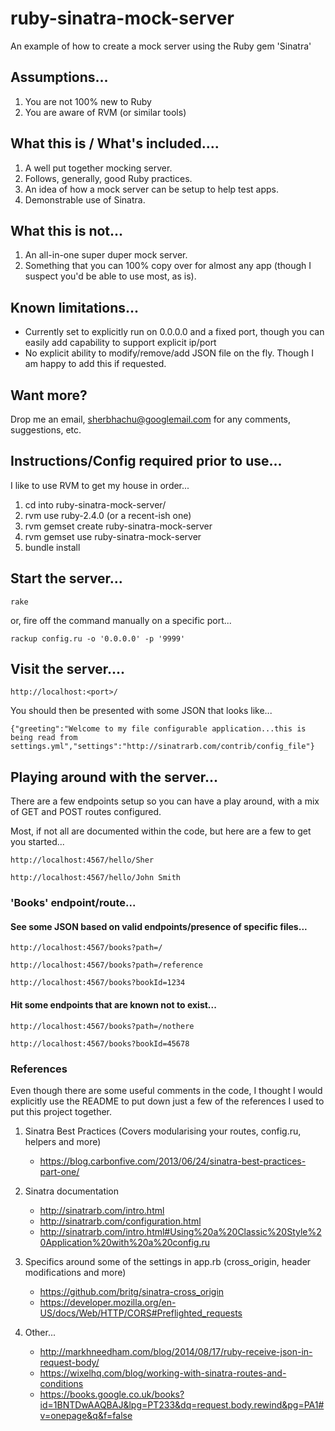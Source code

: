 # ruby-sinatra-mock-server
An example of how to create a mock server using the Ruby gem 'Sinatra'

## Assumptions...

 1. You are not 100% new to Ruby
 2. You are aware of RVM (or similar tools)

## What this is / What's included....

 1. A well put together mocking server.
 2. Follows, generally, good Ruby practices.
 3. An idea of how a mock server can be setup to help test apps.
 4. Demonstrable use of Sinatra.

## What this is not...

 1. An all-in-one super duper mock server.
 2. Something that you can 100% copy over for almost any app (though I suspect you'd be able to use most, as is).

## Known limitations...

 - Currently set to explicitly run on 0.0.0.0 and a fixed port, though you can easily add capability to support explicit ip/port
 - No explicit ability to modify/remove/add JSON file on the fly. Though I am happy to add this if requested.

## Want more?

Drop me an email, sherbhachu@googlemail.com for any comments, suggestions, etc.

## Instructions/Config required prior to use...

I like to use RVM to get my house in order...

 1. cd into ruby-sinatra-mock-server/
 2. rvm use ruby-2.4.0 (or a recent-ish one)
 3. rvm gemset create ruby-sinatra-mock-server
 4. rvm gemset use ruby-sinatra-mock-server
 6. bundle install

## Start the server...

```rake```

or, fire off the command manually on a specific port...

```rackup config.ru -o '0.0.0.0' -p '9999'```


## Visit the server....

```http://localhost:<port>/```

You should then be presented with some JSON that looks like...

```
{"greeting":"Welcome to my file configurable application...this is being read from settings.yml","settings":"http://sinatrarb.com/contrib/config_file"}
```

## Playing around with the server...

There are a few endpoints setup so you can have a play around, with a mix of GET and POST routes configured.

Most, if not all are documented within the code, but here are a few to get you started...

```http://localhost:4567/hello/Sher```

```http://localhost:4567/hello/John Smith```


### 'Books' endpoint/route...

#### See some JSON based on valid endpoints/presence of specific files...

```http://localhost:4567/books?path=/```

```http://localhost:4567/books?path=/reference```

```http://localhost:4567/books?bookId=1234```

#### Hit some endpoints that are known not to exist...

```http://localhost:4567/books?path=/nothere```

```http://localhost:4567/books?bookId=45678```


### References

Even though there are some useful comments in the code, I thought I would explicitly use the README to put down just a few of the references I used to put this project together.

 1. Sinatra Best Practices (Covers modularising your routes, config.ru, helpers and more)
    - https://blog.carbonfive.com/2013/06/24/sinatra-best-practices-part-one/

 2. Sinatra documentation
    - http://sinatrarb.com/intro.html
    - http://sinatrarb.com/configuration.html
    - http://sinatrarb.com/intro.html#Using%20a%20Classic%20Style%20Application%20with%20a%20config.ru


 3. Specifics around some of the settings in app.rb (cross_origin, header modifications and more)
    - https://github.com/britg/sinatra-cross_origin
    - https://developer.mozilla.org/en-US/docs/Web/HTTP/CORS#Preflighted_requests

 4. Other...
    - http://markhneedham.com/blog/2014/08/17/ruby-receive-json-in-request-body/
    - https://wixelhq.com/blog/working-with-sinatra-routes-and-conditions
    - https://books.google.co.uk/books?id=1BNTDwAAQBAJ&lpg=PT233&dq=request.body.rewind&pg=PA1#v=onepage&q&f=false
